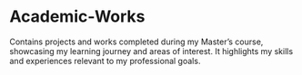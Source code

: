 # Academic-Works
Contains projects and works completed during my Master’s course, showcasing my learning journey and areas of interest. It highlights my skills and experiences relevant to my professional goals.

